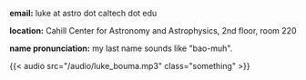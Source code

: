 [comment]: <>  (# contact)

__email:__ luke at astro dot caltech dot edu

__location:__ Cahill Center for Astronomy and Astrophysics, 2nd floor, room 220

__name pronunciation:__ my last name sounds like "bao-muh".

{{< audio src="/audio/luke_bouma.mp3" class="something" >}}
